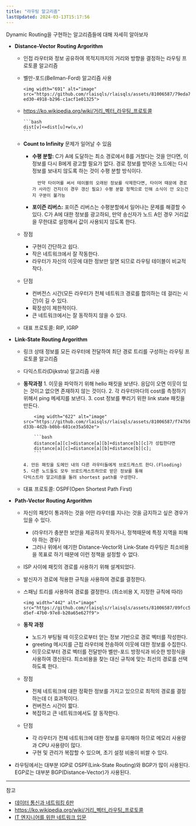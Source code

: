 ```yaml
---
title: "라우팅 알고리즘"
lastUpdated: 2024-03-13T15:17:56
---
```


Dynamic Routing을 구현하는 알고리즘들에 대해 자세히 알아보자

- **Distance-Vector** **Routing Argorithm**
  - 인접 라우터와 정보 공유하여 목적지까지의 거리와 방향을 결정하는 라우팅 프로토콜 알고리즘
  - 벨만-포드(Bellman-Ford) 알고리즘 사용

        <img width="691" alt="image" src="https://github.com/rlaisqls/rlaisqls/assets/81006587/79eda759-ed30-4918-b296-c1acf1e01325">

  - <https://ko.wikipedia.org/wiki/거리_벡터_라우팅_프로토콜>

        ```bash
        dist[v]<=dist[u]+w(u,v)
        ```

  - **Count to Infinity** 문제가 일어날 수 있음
    - **수평 분할:** C가 A에 도달하는 최소 경로에서 B를 거쳤다는 것을 안다면, 이 정보를 다시 B에게 광고할 필요가 없다. 경로 정보를 받아온 노드에는 다시 정보를 보내지 않도록 하는 것이 수평 분할 방식이다.

            만약 타이머를 써서 테이블의 오래된 정보를 삭제한다면, 타이머 때문에 경로가 사라진 건지(이 경우 갱신 필요) 수평 분할 정책으로 인해 소식이 안 오는건지 구분이 불가능

    - **포이즌 리버스:** 포이즌 리버스는 수평분할에서 일어나는 문제를 해결할 수 있다. C가 A에 대한 정보를 광고하되, 만약 송신자가 노드 A인 경우 거리값을 무한대로 설정해서 값이 사용되지 않도록 한다.

  - 장점
    - 구현이 간단하고 쉽다.
    - 작은 네트워크에서 잘 작동한다.
    - 라우터가 자신의 이웃에 대한 정보만 알면 되므로 라우팅 테이블이 비교적 작다.
  - 단점
    - 컨버전스 시간(모든 라우터가 전체 네트워크 경로를 합의하는 데 걸리는 시간)이 길 수 있다.
    - 확장성이 제한적이다.
    - 큰 네트워크에서는 잘 동작하지 않을 수 있다.

  - 대표 프로토콜: RIP, IGRP
  
- **Link-State Routing Argorithm**
  - 링크 상태 정보를 모든 라우터에 전달하여 최단 경로 트리를 구성하는 라우팅 프로토콜 알고리즘
  - 다익스트라(Dijkstra) 알고리즘 사용
  - **동작과정**
        1. 이웃을 파악하기 위해 hello 패킷을 보낸다.
        응답이 오면 이웃이 있는 것이고 없으면 존재하지 않는 것이다.
        2. 각 라우터마다의 cost를 측정하기 위해서 ping 메세지를 보낸다.
        3. cost 정보를 뿌리기 위한 link state 패킷을 만든다.

            <img width="622" alt="image" src="https://github.com/rlaisqls/rlaisqls/assets/81006587/f747b9bf-d33b-4d2b-b0bb-681ce35a502e">

            ```bash
            distance[a][c]>distance[a][b]+distance[b][c]가 성립한다면
            distance[a][c]=distance[a][b]+distance[b][c];
            ```

        4. 만든 패킷을 도메인 내의 다른 라우터들에게 브로드캐스트 한다.(Flooding)
        5. 다른 노드들도 모두 브로드캐스트하므로 받은 정보를 통해
        다익스트라 알고리즘을 돌려 shortest path를 구성한다.
  - 대표 프로토콜: OSPF(Open Shortest Path First)
  
- **Path-Vector Routing Argorithm**
  - 자신의 패킷이 통과하는 것을 어떤 라우터를 지나는 것을 금지하고 싶은 경우가 있을 수 있다.
    - (라우터가 충분한 보안을 제공하지 못하거나, 정책때문에 특정 지역을 피해야 하는 경우)
    - 그러나 위에서 얘기한 Distance-Vector와 Link-State 라우팅은 최소비용을 목표로 하기 때문에 이런 정책을 설정할 수 없다.
  - ISP 사이에 패킷의 경로를 사용하기 위해 설계되었다.
  - 발신자가 경로에 적용한 규칙을 사용하여 경로를 결정한다.
  - 스패닝 트리를 사용하여 경로를 결정한다. (최소비용 X, 지정한 규칙에 따라)

        <img width="442" alt="image" src="https://github.com/rlaisqls/rlaisqls/assets/81006587/89fcc5bf-d5ef-47b0-97e8-b20a65e627f9">

  - **동작 과정**
    - 노드가 부팅될 때 이웃으로부터 얻는 정보 기반으로 경로 벡터를 작성한다.
    - greeting 메시지를 근접 라우터에 전송하여 이웃에 대한 정보를 수집한다.
    - 이웃으로부터 경로 벡터를 전달받아 벨만-포드 방정식과 비슷한 방정식을 사용하여 갱신된다.
        최소비용을 찾는 대신 규칙에 맞는 최선의 경로를 선택하도록 한다.

  - 장점
    - 전체 네트워크에 대한 정확한 정보를 가지고 있으므로 최적의 경로를 결정하는데 더 효과적이다.
    - 컨버전스 시간이 짧다.
    - 복잡하고 큰 네트워크에서도 잘 동작한다.
  - 단점
    - 각 라우터가 전체 네트워크에 대한 정보를 유지해야 하므로 메모리 사용량과 CPU 사용량이 많다.
    - 구현 및 관리가 복잡할 수 있으며, 초기 설정 비용이 비쌀 수 있다.

- 라우팅에서는 대부분 IGP로 OSPF(Link-State Routing)와 BGP가 많이 사용된다. EGP로는 대부분 BGP(Distance-Vector)가 사용된다.

---
참고

- [데이터 통신과 네트워킹 6판](https://product.kyobobook.co.kr/detail/S000001693780)
- <https://ko.wikipedia.org/wiki/거리_벡터_라우팅_프로토콜>
- [IT 엔지니어를 위한 네트워크 입문](https://m.yes24.com/Goods/Detail/93997435)

